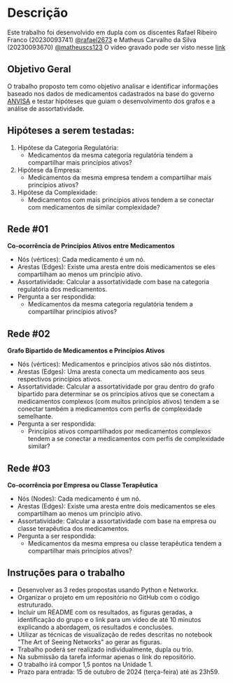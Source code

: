 # Descrição

Este trabalho foi desenvolvido em dupla com os discentes Rafael Ribeiro Franco (20230093741) [@rafael2673](https://github.com/rafael2673) 
e Matheus Carvalho da Silva (20230093670) [@matheuscs123](https://github.com/matheuscs123)
O vídeo gravado pode ser visto nesse [link](https://www.youtube.com/watch?v=BRLuaIO3vHA)

## Objetivo Geral

O trabalho proposto tem como objetivo analisar e identificar informações baseado nos dados de medicamentos cadastrados na base do governo [ANVISA](https://dados.gov.br/dados/conjuntos-dados/medicamentos-registrados-no-brasil)
e testar hipóteses que guiam o desenvolvimento dos grafos e a análise de assortatividade.

## Hipóteses a serem testadas:
1. Hipótese da Categoria Regulatória:
   - Medicamentos da mesma categoria regulatória tendem a compartilhar mais princípios ativos?
2. Hipótese da Empresa:
   - Medicamentos da mesma empresa tendem a compartilhar mais princípios ativos?
3. Hipótese da Complexidade:
   - Medicamentos com mais princípios ativos tendem a se conectar com medicamentos de similar complexidade?
  
## Rede #01

<b>Co-ocorrência de Princípios Ativos entre Medicamentos</b>
- Nós (vértices): Cada medicamento é um nó.
- Arestas (Edges): Existe uma aresta entre dois medicamentos se eles
compartilham ao menos um princípio ativo.
- Assortatividade: Calcular a assortatividade com base na categoria
regulatória dos medicamentos.
- Pergunta a ser respondida:
  - Medicamentos da mesma categoria regulatória tendem a compartilhar princípios ativos?
## Rede #02
<b>Grafo Bipartido de Medicamentos e Princípios Ativos</b>
- Nós (vértices): Medicamentos e princípios ativos são nós distintos.
- Arestas (Edges): Uma aresta conecta um medicamento aos seus
respectivos princípios ativos.
- Assortatividade: Calcular a assortatividade por grau dentro do grafo
bipartido para determinar se os princípios ativos que se conectam a
medicamentos complexos (com muitos princípios ativos) tendem a se
conectar também a medicamentos com perfis de complexidade
semelhante.
- Pergunta a ser respondida:
  - Princípios ativos compartilhados por medicamentos complexos tendem a se conectar a medicamentos com perfis de complexidade similar?
## Rede #03
<b>Co-ocorrência por Empresa ou Classe Terapêutica</b>
- Nós (Nodes): Cada medicamento é um nó.
- Arestas (Edges): Existe uma aresta entre dois medicamentos se eles
compartilham ao menos um princípio ativo.
- Assortatividade: Calcular a assortatividade com base na empresa ou classe
terapêutica dos medicamentos.
- Pergunta a ser respondida:
  - Medicamentos da mesma empresa ou classe terapêutica tendem a compartilhar mais princípios ativos?
 
## Instruções para o trabalho
- Desenvolver as 3 redes propostas usando Python e Networkx.
- Organizar o projeto em um repositório no GitHub com o código estruturado.
- Incluir um README com os resultados, as figuras geradas, a identificação do
grupo e o link para um vídeo de até 10 minutos explicando a abordagem, os
resultados e conclusões.
- Utilizar as técnicas de visualização de redes descritas no notebook "The Art of
Seeing Networks" ao gerar as figuras.
- Trabalho poderá ser realizado individualmente, dupla ou trio.
- Na submissão da tarefa informar apenas o link do repositório. 
- O trabalho irá compor 1,5 pontos na Unidade 1.
- Prazo para entrada: 15 de outubro de 2024 (terça-feira) até as 23h59.
